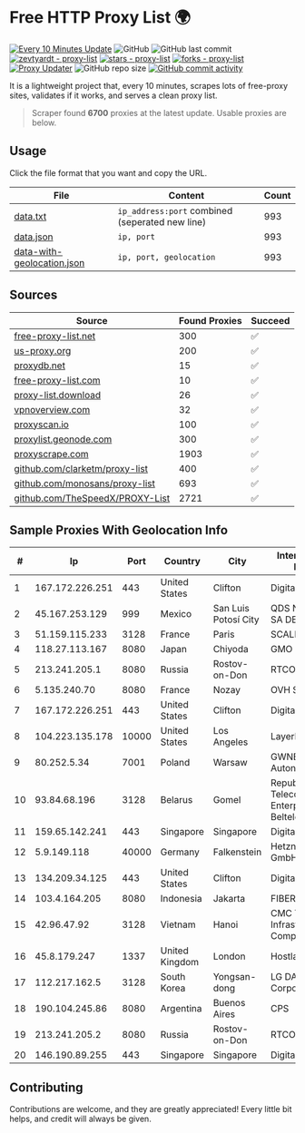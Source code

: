 
# Free HTTP Proxy List 🌍

[![Every 10 Minutes Update](https://github.com/mertguvencli/http-proxy-list/actions/workflows/main.yml/badge.svg?branch=main)](https://github.com/mertguvencli/http-proxy-list/actions/workflows/main.yml)
![GitHub](https://img.shields.io/github/license/mertguvencli/http-proxy-list)
![GitHub last commit](https://img.shields.io/github/last-commit/mertguvencli/http-proxy-list)
[![zevtyardt - proxy-list](https://img.shields.io/static/v1?label=zevtyardt&message=proxy-list&color=blue&logo=github)](https://github.com/zevtyardt/proxy-list "Go to GitHub repo")
[![stars - proxy-list](https://img.shields.io/github/stars/zevtyardt/proxy-list?style=social)](https://github.com/zevtyardt/proxy-list)
[![forks - proxy-list](https://img.shields.io/github/forks/zevtyardt/proxy-list?style=social)](https://github.com/zevtyardt/proxy-list)
[![Proxy Updater](https://github.com/zevtyardt/proxy-list/workflows/Proxy%20Updater/badge.svg)](https://github.com/zevtyardt/proxy-list/actions?query=workflow:"Proxy+Updater")
![GitHub repo size](https://img.shields.io/github/repo-size/zevtyardt/proxy-list)
[![GitHub commit activity](https://img.shields.io/github/commit-activity/m/zevtyardt/proxy-list?logo=commits)](https://github.com/zevtyardt/proxy-list/commits/main)

It is a lightweight project that, every 10 minutes, scrapes lots of free-proxy sites, validates if it works, and serves a clean proxy list.

> Scraper found **6700** proxies at the latest update. Usable proxies are below.

## Usage

Click the file format that you want and copy the URL.

|File|Content|Count|
|----|-------|-----|
|[data.txt](https://raw.githubusercontent.com/mertguvencli/http-proxy-list/main/proxy-list/data.txt)|`ip_address:port` combined (seperated new line)|993|
|[data.json](https://raw.githubusercontent.com/mertguvencli/http-proxy-list/main/proxy-list/data.json)|`ip, port`|993|
|[data-with-geolocation.json](https://raw.githubusercontent.com/mertguvencli/http-proxy-list/main/proxy-list/data-with-geolocation.json)|`ip, port, geolocation`|993|

## Sources

|Source|Found Proxies|Succeed|
|------|-------------|-------|
|[free-proxy-list.net](https://free-proxy-list.net)|300|✅|
|[us-proxy.org](https://www.us-proxy.org)|200|✅|
|[proxydb.net](http://proxydb.net)|15|✅|
|[free-proxy-list.com](https://free-proxy-list.com/?page=&port=&type%5B%5D=http&type%5B%5D=https&up_time=0&search=Search)|10|✅|
|[proxy-list.download](https://www.proxy-list.download/HTTP)|26|✅|
|[vpnoverview.com](https://vpnoverview.com/privacy/anonymous-browsing/free-proxy-servers)|32|✅|
|[proxyscan.io](https://www.proxyscan.io)|100|✅|
|[proxylist.geonode.com](https://proxylist.geonode.com/api/proxy-list?limit=300&page=1&sort_by=lastChecked&sort_type=desc&protocols=http,https)|300|✅|
|[proxyscrape.com](https://api.proxyscrape.com/v2/?request=displayproxies&protocol=http&timeout=10000&country=all&ssl=all&anonymity=all)|1903|✅|
|[github.com/clarketm/proxy-list](https://raw.githubusercontent.com/clarketm/proxy-list/master/proxy-list-raw.txt)|400|✅|
|[github.com/monosans/proxy-list](https://raw.githubusercontent.com/monosans/proxy-list/main/proxies/http.txt)|693|✅|
|[github.com/TheSpeedX/PROXY-List](https://raw.githubusercontent.com/TheSpeedX/PROXY-List/master/http.txt)|2721|✅|


## Sample Proxies With Geolocation Info

|#|Ip|Port|Country|City|Internet Service Provider|
|-|--|----|-------|----|-------------------------|
|1|167.172.226.251|443|United States|Clifton|DigitalOcean, LLC|
|2|45.167.253.129|999|Mexico|San Luis Potosí City|QDS NETWORKS SA DE CV|
|3|51.159.115.233|3128|France|Paris|SCALEWAY|
|4|118.27.113.167|8080|Japan|Chiyoda|GMO Internet, Inc.|
|5|213.241.205.1|8080|Russia|Rostov-on-Don|RTCOMM-YUG|
|6|5.135.240.70|8080|France|Nozay|OVH SAS|
|7|167.172.226.251|443|United States|Clifton|DigitalOcean, LLC|
|8|104.223.135.178|10000|United States|Los Angeles|LayerHost|
|9|80.252.5.34|7001|Poland|Warsaw|GWNET Autonomus System|
|10|93.84.68.196|3128|Belarus|Gomel|Republican Unitary Telecommunication Enterprise Beltelecom|
|11|159.65.142.241|443|Singapore|Singapore|DigitalOcean, LLC|
|12|5.9.149.118|40000|Germany|Falkenstein|Hetzner Online GmbH|
|13|134.209.34.125|443|United States|Clifton|DigitalOcean, LLC|
|14|103.4.164.205|8080|Indonesia|Jakarta|FIBERNET|
|15|42.96.47.92|3128|Vietnam|Hanoi|CMC Telecom Infrastructure Company|
|16|45.8.179.247|1337|United Kingdom|London|Hostland LLC|
|17|112.217.162.5|3128|South Korea|Yongsan-dong|LG DACOM Corporation|
|18|190.104.245.86|8080|Argentina|Buenos Aires|CPS|
|19|213.241.205.2|8080|Russia|Rostov-on-Don|RTCOMM-YUG|
|20|146.190.89.255|443|Singapore|Singapore|DigitalOcean, LLC|



## Contributing

Contributions are welcome, and they are greatly appreciated! Every
little bit helps, and credit will always be given.

